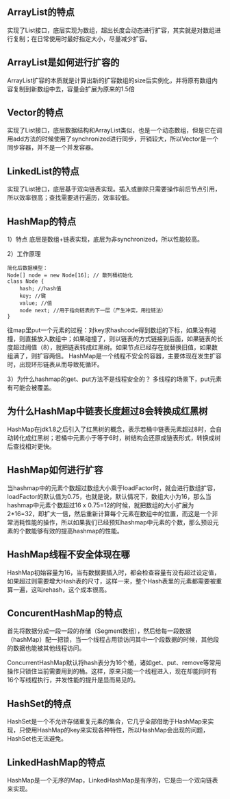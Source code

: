 ## ArrayList的特点
实现了List接口，底层实现为数组，超出长度会动态进行扩容，其实就是对数组进行复制；在日常使用时最好指定大小，尽量减少扩容。

## ArrayList是如何进行扩容的
ArrayList扩容的本质就是计算出新的扩容数组的size后实例化，并将原有数组内容复制到新数组中去，容量会扩展为原来的1.5倍

## Vector的特点
实现了List接口，底层数据结构和ArrayList类似，也是一个动态数组，但是它在调用add方法的时候使用了synchronized进行同步，开销较大，所以Vector是一个同步容器，并不是一个并发容器。

## LinkedList的特点
实现了List接口，底层基于双向链表实现。插入或删除只需要操作前后节点引用，所以效率很高；查找需要进行遍历，效率较低。

## HashMap的特点
1）特点
底层是数组+链表实现，底层为非synchronized，所以性能较高。

2）工作原理
```
简化后数据模型：
Node[] node = new Node[16]; // 散列桶初始化
class Node {
    hash; //hash值
    key; //键
    value; //值
    node next; //用于指向链表的下一层（产生冲突，用拉链法）
}
```
往map里put一个元素的过程：对key求hashcode得到数组的下标，如果没有碰撞，则直接放入数组中；如果碰撞了，则以链表的方式链接到后面，如果链表的长度超过阈值（8），就把链表转成红黑树。如果节点已经存在就替换旧值，如果数组满了，则扩容两倍。
HashMap是一个线程不安全的容器，主要体现在发生扩容时，出现环形链表从而导致死循环。

3）为什么hashmap的get、put方法不是线程安全的？
多线程的场景下，put元素有可能会被覆盖。

## 为什么HashMap中链表长度超过8会转换成红黑树
HashMap在jdk1.8之后引入了红黑树的概念，表示若桶中链表元素超过8时，会自动转化成红黑树；若桶中元素小于等于6时，树结构会还原成链表形式，转换成树后查找相对更快。

## HashMap如何进行扩容
当hashmap中的元素个数超过数组大小乘于loadFactor时，就会进行数组扩容，loadFactor的默认值为0.75，也就是说，默认情况下，数组大小为16，那么当hashmap中元素个数超过16 x 0.75=12的时候，就把数组的大小扩展为2*16=32，即扩大一倍，然后重新计算每个元素在数组中的位置，而这是一个非常消耗性能的操作，所以如果我们已经预知hashmap中元素的个数，那么预设元素的个数能够有效的提高hashmap的性能。

## HashMap线程不安全体现在哪
HashMap初始容量为16，当有数据要插入时，都会检查容量有没有超过设定值，如果超过则需要增大Hash表的尺寸，这样一来，整个Hash表里的元素都需要被重算一遍，这叫rehash，这个成本很高。

## ConcurentHashMap的特点
首先将数据分成一段一段的存储（Segment数组），然后给每一段数据（hashMap）配一把锁，当一个线程占用锁访问其中一个段数据的时候，其他段的数据也能被其他线程访问。

ConcurrentHashMap默认将hash表分为16个桶，诸如get、put、remove等常用操作只锁住当前需要用到的桶。这样，原来只能一个线程进入，现在却能同时有16个写线程执行，并发性能的提升是显而易见的。

## HashSet的特点
HashSet是一个不允许存储重复元素的集合，它几乎全部借助于HashMap来实现，只使用HashMap的key来实现各种特性，所以HashMap会出现的问题，HashSet也无法避免。

## LinkedHashMap的特点
HashMap是一个无序的Map，LinkedHashMap是有序的，它是由一个双向链表来实现。

